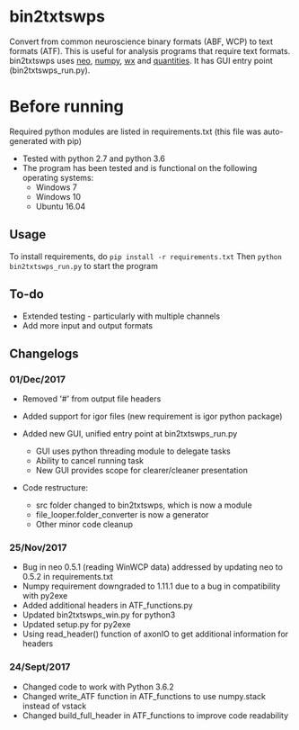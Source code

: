 # bin2txtswps
Convert from common neuroscience binary formats (ABF, WCP) to text formats (ATF). This is useful for analysis programs that require text formats. bin2txtswps uses [neo](http://neo.readthedocs.io/en/0.5.1/install.html), [numpy](http://www.numpy.org/), [wx](https://wxpython.org/) and [quantities](https://github.com/python-quantities/python-quantities). It has GUI entry point (bin2txtswps_run.py).

# Before running
Required python modules are listed in requirements.txt (this file was auto-generated with pip)
* Tested with python 2.7 and python 3.6
* The program has been tested and is functional on the following operating systems:
  * Windows 7 
  * Windows 10
  * Ubuntu 16.04

## Usage
To install requirements, do `pip install -r requirements.txt`
Then `python bin2txtswps_run.py` to start the program

## To-do
* Extended testing - particularly with multiple channels
* Add more input and output formats

## Changelogs

### 01/Dec/2017
* Removed '#' from output file headers
* Added support for igor files (new requirement is igor python package)
* Added new GUI, unified entry point at bin2txtswps_run.py
  * GUI uses python threading module to delegate tasks
  * Ability to cancel running task
  * New GUI provides scope for clearer/cleaner presentation

* Code restructure:
  * src folder changed to bin2txtswps, which is now a module
  * file_looper.folder_converter is now a generator
  * Other minor code cleanup

### 25/Nov/2017
* Bug in neo 0.5.1 (reading WinWCP data) addressed by updating neo to 0.5.2 in requirements.txt
* Numpy requirement downgraded to 1.11.1 due to a bug in compatibility with py2exe
* Added additional headers in ATF_functions.py
* Updated bin2txtswps_win.py for python3
* Updated setup.py for py2exe
* Using read_header() function of axonIO to get additional information for headers


### 24/Sept/2017
* Changed code to work with Python 3.6.2
* Changed write_ATF function in ATF_functions to use numpy.stack instead of vstack
* Changed build_full_header in ATF_functions to improve code readability

